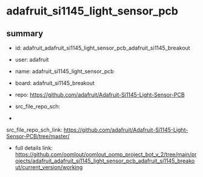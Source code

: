 # adafruit_si1145_light_sensor_pcb
 
## summary 
* id: adafruit_adafruit_si1145_light_sensor_pcb_adafruit_si1145_breakout
* user: adafruit
* name: adafruit_si1145_light_sensor_pcb
* board: adafruit_si1145_breakout
* repo: https://github.com/adafruit/Adafruit-Si1145-Light-Sensor-PCB



* src_file_repo_sch: 
*
 src_file_repo_sch_link: https://github.com/adafruit/Adafruit-Si1145-Light-Sensor-PCB/tree/master/
* full details link: https://github.com/oomlout/oomlout_oomp_project_bot_v_2/tree/main/projects/adafruit_adafruit_si1145_light_sensor_pcb_adafruit_si1145_breakout/current_version/working  







